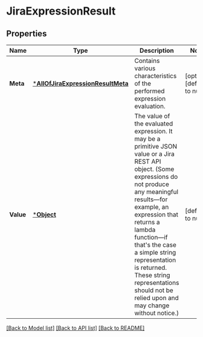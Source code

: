 # JiraExpressionResult

## Properties
Name | Type | Description | Notes
------------ | ------------- | ------------- | -------------
**Meta** | [***AllOfJiraExpressionResultMeta**](AllOfJiraExpressionResultMeta.md) | Contains various characteristics of the performed expression evaluation. | [optional] [default to null]
**Value** | [***Object**](.md) | The value of the evaluated expression. It may be a primitive JSON value or a Jira REST API object. (Some expressions do not produce any meaningful results—for example, an expression that returns a lambda function—if that&#x27;s the case a simple string representation is returned. These string representations should not be relied upon and may change without notice.) | [default to null]

[[Back to Model list]](../README.md#documentation-for-models) [[Back to API list]](../README.md#documentation-for-api-endpoints) [[Back to README]](../README.md)

